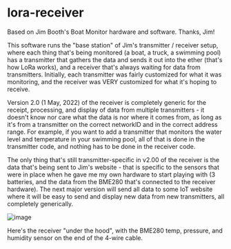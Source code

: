 # lora-receiver
Based on Jim Booth's Boat Monitor hardware and software. Thanks, Jim!

This software runs the "base station" of Jim's transmitter / receiver setup, where each thing that's being monitored (a boat, a truck, a swimming pool) has a transmitter that gathers the data and sends it out into the ether (that's how LoRa works), and a receiver that's always waiting for data from transmitters. Initially, each transmitter was fairly customized for what it was monitoring, and the receiver was VERY customized for what it's hoping to receive.

Version 2.0 (1 May, 2022) of the receiver is completely generic for the receipt, processing, and display of data from multiple transmitters - it doesn't know nor care what the data is nor where it comes from, as long as it's from a transmitter on the correct networkID and in the correct address range. For example, if you want to add a transmitter that monitors the water level and temperature in your swimming pool, all of that is done in the transmitter code, and nothing has to be done in the receiver code.

The only thing that's still transmitter-specific in v2.00 of the receiver is the data that's being sent to Jim's website - that is specific to the sensors that were in place when he gave me my own hardware to start playing with (3 batteries, and the data from the BME280 that's connected to the receiver hardware). The next major version will send all data to some IoT website where it will be easy to send and display new data from new transmitters, all completely generically.

![image](https://user-images.githubusercontent.com/15186790/166153259-cdd14a00-4b45-4179-99bb-5f8d250c6018.png)

Here's the receiver "under the hood", with the BME280 temp, pressure, and humidity sensor on the end of the 4-wire cable.

